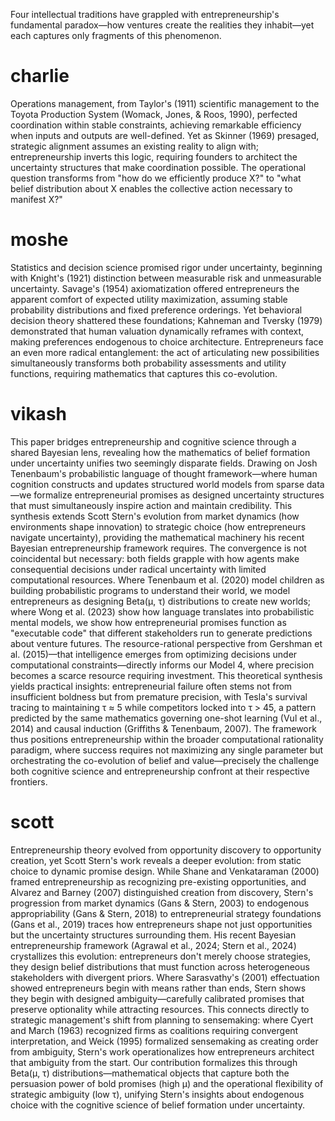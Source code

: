 Four intellectual traditions have grappled with entrepreneurship's fundamental paradox—how ventures create the realities they inhabit—yet each captures only fragments of this phenomenon. 
# charlie
Operations management, from Taylor's (1911) scientific management to the Toyota Production System (Womack, Jones, & Roos, 1990), perfected coordination within stable constraints, achieving remarkable efficiency when inputs and outputs are well-defined. Yet as Skinner (1969) presaged, strategic alignment assumes an existing reality to align with; entrepreneurship inverts this logic, requiring founders to architect the uncertainty structures that make coordination possible. The operational question transforms from "how do we efficiently produce X?" to "what belief distribution about X enables the collective action necessary to manifest X?"

# moshe
Statistics and decision science promised rigor under uncertainty, beginning with Knight's (1921) distinction between measurable risk and unmeasurable uncertainty. Savage's (1954) axiomatization offered entrepreneurs the apparent comfort of expected utility maximization, assuming stable probability distributions and fixed preference orderings. Yet behavioral decision theory shattered these foundations; Kahneman and Tversky (1979) demonstrated that human valuation dynamically reframes with context, making preferences endogenous to choice architecture. Entrepreneurs face an even more radical entanglement: the act of articulating new possibilities simultaneously transforms both probability assessments and utility functions, requiring mathematics that captures this co-evolution.

# vikash
This paper bridges entrepreneurship and cognitive science through a shared Bayesian lens, revealing how the mathematics of belief formation under uncertainty unifies two seemingly disparate fields. Drawing on Josh Tenenbaum's probabilistic language of thought framework—where human cognition constructs and updates structured world models from sparse data—we formalize entrepreneurial promises as designed uncertainty structures that must simultaneously inspire action and maintain credibility. This synthesis extends Scott Stern's evolution from market dynamics (how environments shape innovation) to strategic choice (how entrepreneurs navigate uncertainty), providing the mathematical machinery his recent Bayesian entrepreneurship framework requires. The convergence is not coincidental but necessary: both fields grapple with how agents make consequential decisions under radical uncertainty with limited computational resources. Where Tenenbaum et al. (2020) model children as building probabilistic programs to understand their world, we model entrepreneurs as designing Beta(μ, τ) distributions to create new worlds; where Wong et al. (2023) show how language translates into probabilistic mental models, we show how entrepreneurial promises function as "executable code" that different stakeholders run to generate predictions about venture futures. The resource-rational perspective from Gershman et al. (2015)—that intelligence emerges from optimizing decisions under computational constraints—directly informs our Model 4, where precision becomes a scarce resource requiring investment. This theoretical synthesis yields practical insights: entrepreneurial failure often stems not from insufficient boldness but from premature precision, with Tesla's survival tracing to maintaining τ ≈ 5 while competitors locked into τ > 45, a pattern predicted by the same mathematics governing one-shot learning (Vul et al., 2014) and causal induction (Griffiths & Tenenbaum, 2007). The framework thus positions entrepreneurship within the broader computational rationality paradigm, where success requires not maximizing any single parameter but orchestrating the co-evolution of belief and value—precisely the challenge both cognitive science and entrepreneurship confront at their respective frontiers.
# scott
Entrepreneurship theory evolved from opportunity discovery to opportunity creation, yet Scott Stern's work reveals a deeper evolution: from static choice to dynamic promise design. While Shane and Venkataraman (2000) framed entrepreneurship as recognizing pre-existing opportunities, and Alvarez and Barney (2007) distinguished creation from discovery, Stern's progression from market dynamics (Gans & Stern, 2003) to endogenous appropriability (Gans & Stern, 2018) to entrepreneurial strategy foundations (Gans et al., 2019) traces how entrepreneurs shape not just opportunities but the uncertainty structures surrounding them. His recent Bayesian entrepreneurship framework (Agrawal et al., 2024; Stern et al., 2024) crystallizes this evolution: entrepreneurs don't merely choose strategies, they design belief distributions that must function across heterogeneous stakeholders with divergent priors. Where Sarasvathy's (2001) effectuation showed entrepreneurs begin with means rather than ends, Stern shows they begin with designed ambiguity—carefully calibrated promises that preserve optionality while attracting resources. This connects directly to strategic management's shift from planning to sensemaking: where Cyert and March (1963) recognized firms as coalitions requiring convergent interpretation, and Weick (1995) formalized sensemaking as creating order from ambiguity, Stern's work operationalizes how entrepreneurs architect that ambiguity from the start. Our contribution formalizes this through Beta(μ, τ) distributions—mathematical objects that capture both the persuasion power of bold promises (high μ) and the operational flexibility of strategic ambiguity (low τ), unifying Stern's insights about endogenous choice with the cognitive science of belief formation under uncertainty.